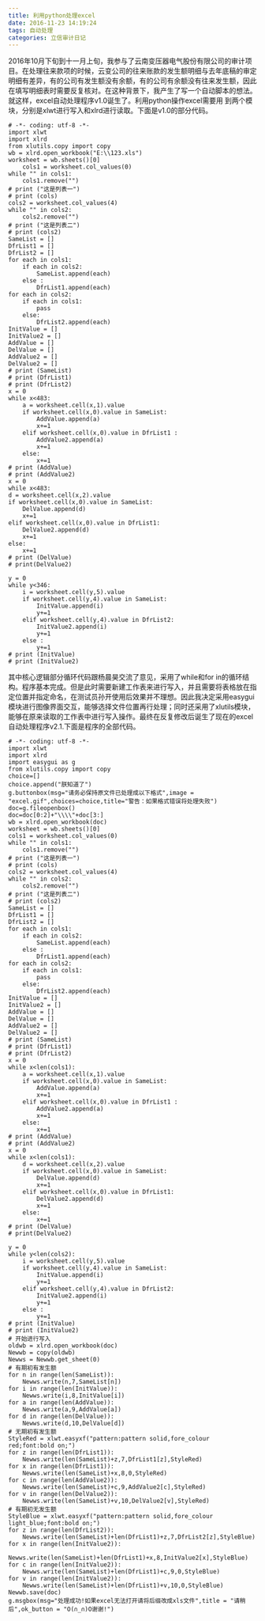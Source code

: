 ```yaml
---
title: 利用python处理excel
date: 2016-11-23 14:19:24
tags: 自动处理
categories: 立信审计日记
---
```

2016年10月下旬到十一月上旬，我参与了云南变压器电气股份有限公司的审计项目。在处理往来款项的时候，云变公司的往来账款的发生额明细与去年底稿的审定明细有差异，有的公司有发生额没有余额，有的公司有余额没有往来发生额，因此在填写明细表时需要反复核对。在这种背景下，我产生了写一个自动脚本的想法。就这样，excel自动处理程序v1.0诞生了。利用python操作excel需要用
到两个模块，分别是xlwt进行写入和xlrd进行读取。下面是v1.0的部分代码。
<!-- more -->

    # -*- coding: utf-8 -*-
    import xlwt
    import xlrd
    from xlutils.copy import copy
    wb = xlrd.open_workbook("E:\\123.xls")
    worksheet = wb.sheets()[0]
        cols1 = worksheet.col_values(0)
    while "" in cols1:
        cols1.remove("")
    # print ("这是列表一")
    # print (cols)
    cols2 = worksheet.col_values(4)
    while "" in cols2:
        cols2.remove("")
    # print ("这是列表二")
    # print (cols2)
    SameList = []
    DfrList1 = []
    DfrList2 = []
    for each in cols1:
        if each in cols2:
            SameList.append(each)
        else :
            DfrList1.append(each)
    for each in cols2:
        if each in cols1:
            pass
        else:
            DfrList2.append(each)
    InitValue = []
    InitValue2 = []
    AddValue = []
    DelValue = []
    AddValue2 = []
    DelValue2 = []
    # print (SameList)
    # print (DfrList1)
    # print (DfrList2)
    x = 0
    while x<483:
        a = worksheet.cell(x,1).value
        if worksheet.cell(x,0).value in SameList:
            AddValue.append(a)
            x+=1
        elif worksheet.cell(x,0).value in DfrList1 :
            AddValue2.append(a)
            x+=1
        else:
            x+=1
    # print (AddValue)
    # print (AddValue2)
    x = 0
    while x<483:
    d = worksheet.cell(x,2).value
    if worksheet.cell(x,0).value in SameList:
        DelValue.append(d)
        x+=1
    elif worksheet.cell(x,0).value in DfrList1:
        DelValue2.append(d)
        x+=1
    else:
        x+=1
    # print (DelValue)
    # print(DelValue2)

    y = 0
    while y<346:
        i = worksheet.cell(y,5).value
        if worksheet.cell(y,4).value in SameList:
            InitValue.append(i)
            y+=1
        elif worksheet.cell(y,4).value in DfrList2:
            InitValue2.append(i)
            y+=1
        else :
            y+=1
    # print (InitValue)
    # print (InitValue2)

其中核心逻辑部分循环代码跟杨晨昊交流了意见，采用了while和for in的循环结构。程序基本完成。但是此时需要新建工作表来进行写入，并且需要将表格放在指定位置并指定命名，在测试员孙开使用后效果并不理想。因此我决定采用easygui模块进行图像界面交互，能够选择文件位置再行处理；同时还采用了xlutils模块，能够在原来读取的工作表中进行写入操作。最终在反复修改后诞生了现在的excel自动处理程序v2.1.下面是程序的全部代码。

    # -*- coding: utf-8 -*-
    import xlwt
    import xlrd
    import easygui as g
    from xlutils.copy import copy
    choice=[]
    choice.append("朕知道了")
    g.buttonbox(msg="请务必保持原文件已处理成以下格式",image = "excel.gif",choices=choice,title="警告：如果格式错误将处理失败")
    doc=g.fileopenbox()
    doc=doc[0:2]+"\\\\"+doc[3:]
    wb = xlrd.open_workbook(doc)
    worksheet = wb.sheets()[0]
    cols1 = worksheet.col_values(0)
    while "" in cols1:
        cols1.remove("")
    # print ("这是列表一")
    # print (cols)
    cols2 = worksheet.col_values(4)
    while "" in cols2:
        cols2.remove("")
    # print ("这是列表二")
    # print (cols2)
    SameList = []
    DfrList1 = []
    DfrList2 = []
    for each in cols1:
        if each in cols2:
            SameList.append(each)
        else :
            DfrList1.append(each)
    for each in cols2:
        if each in cols1:
            pass
        else:
            DfrList2.append(each)
    InitValue = []
    InitValue2 = []
    AddValue = []
    DelValue = []
    AddValue2 = []
    DelValue2 = []
    # print (SameList)
    # print (DfrList1)
    # print (DfrList2)
    x = 0
    while x<len(cols1):
        a = worksheet.cell(x,1).value
        if worksheet.cell(x,0).value in SameList:
            AddValue.append(a)
            x+=1
        elif worksheet.cell(x,0).value in DfrList1 :
            AddValue2.append(a)
            x+=1
        else:
            x+=1
    # print (AddValue)
    # print (AddValue2)
    x = 0
    while x<len(cols1):
        d = worksheet.cell(x,2).value
        if worksheet.cell(x,0).value in SameList:
            DelValue.append(d)
            x+=1
        elif worksheet.cell(x,0).value in DfrList1:
            DelValue2.append(d)
            x+=1
        else:
            x+=1
    # print (DelValue)
    # print(DelValue2)

    y = 0
    while y<len(cols2):
        i = worksheet.cell(y,5).value
        if worksheet.cell(y,4).value in SameList:
            InitValue.append(i)
            y+=1
        elif worksheet.cell(y,4).value in DfrList2:
            InitValue2.append(i)
            y+=1
        else :
            y+=1
    # print (InitValue)
    # print (InitValue2)
    # 开始进行写入
    oldwb = xlrd.open_workbook(doc)
    Newwb = copy(oldwb)
    Newws = Newwb.get_sheet(0)
    # 有期初有发生额
    for n in range(len(SameList)):    
        Newws.write(n,7,SameList[n])
    for i in range(len(InitValue)):
        Newws.write(i,8,InitValue[i])
    for a in range(len(AddValue)):
        Newws.write(a,9,AddValue[a])
    for d in range(len(DelValue)):
        Newws.write(d,10,DelValue[d])
    # 无期初有发生额
    StyleRed = xlwt.easyxf("pattern:pattern solid,fore_colour red;font:bold on;")
    for z in range(len(DfrList1)):
        Newws.write(len(SameList)+z,7,DfrList1[z],StyleRed)
    for x in range(len(DfrList1)):
        Newws.write(len(SameList)+x,8,0,StyleRed)
    for c in range(len(AddValue2)):
        Newws.write(len(SameList)+c,9,AddValue2[c],StyleRed)
    for v in range(len(DelValue2)):
        Newws.write(len(SameList)+v,10,DelValue2[v],StyleRed)
    # 有期初无发生额
    StyleBlue = xlwt.easyxf("pattern:pattern solid,fore_colour light_blue;font:bold on;")
    for z in range(len(DfrList2)):
        Newws.write(len(SameList)+len(DfrList1)+z,7,DfrList2[z],StyleBlue)
    for x in range(len(InitValue2)):
        Newws.write(len(SameList)+len(DfrList1)+x,8,InitValue2[x],StyleBlue)
    for c in range(len(InitValue2)):
        Newws.write(len(SameList)+len(DfrList1)+c,9,0,StyleBlue)
    for v in range(len(InitValue2)):
        Newws.write(len(SameList)+len(DfrList1)+v,10,0,StyleBlue)
    Newwb.save(doc)
    g.msgbox(msg="处理成功!如果excel无法打开请将后缀改成xls文件",title = "请稍后",ok_button = "O(∩_∩)O谢谢!")
